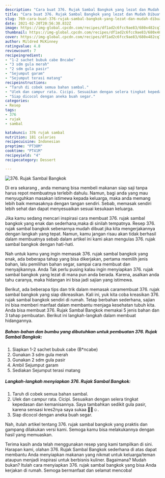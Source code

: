 ```yaml
---
description: "Cara buat 376. Rujak Sambal Bangkok yang lezat dan Mudah Dibuat"
title: "Cara buat 376. Rujak Sambal Bangkok yang lezat dan Mudah Dibuat"
slug: 769-cara-buat-376-rujak-sambal-bangkok-yang-lezat-dan-mudah-dibuat
date: 2021-02-20T20:56:30.832Z
image: https://img-global.cpcdn.com/recipes/df1ad2c6fcc9ae83/680x482cq70/376-rujak-sambal-bangkok-foto-resep-utama.jpg
thumbnail: https://img-global.cpcdn.com/recipes/df1ad2c6fcc9ae83/680x482cq70/376-rujak-sambal-bangkok-foto-resep-utama.jpg
cover: https://img-global.cpcdn.com/recipes/df1ad2c6fcc9ae83/680x482cq70/376-rujak-sambal-bangkok-foto-resep-utama.jpg
author: Mildred McKinney
ratingvalue: 4.8
reviewcount: 7
recipeingredient:
- "1-2 sachet bubuk cabe Bncabe"
- "3 sdm gula merah"
- "2 sdm gula pasir"
- "Sejumput garam"
- "Sejumput terasi matang"
recipeinstructions:
- "Taruh di cobek semua bahan sambal."
- "Ulek dan campur rata. Cicipi. Sesuaikan dengan selera tingkat kepedasan dan kemanisannya. Saya tambahkan sedikit gula pasir, karena sensasi kres2nya saya sukaa 👍🏻☺️."
- "Siap dicocol dengan aneka buah segar."
categories:
- Resep
tags:
- 376
- rujak
- sambal

katakunci: 376 rujak sambal 
nutrition: 181 calories
recipecuisine: Indonesian
preptime: "PT38M"
cooktime: "PT41M"
recipeyield: "4"
recipecategory: Dessert

---
```



![376. Rujak Sambal Bangkok](https://img-global.cpcdn.com/recipes/df1ad2c6fcc9ae83/680x482cq70/376-rujak-sambal-bangkok-foto-resep-utama.jpg)

Di era  sekarang , anda memang bisa membeli makanan siap saji tanpa harus repot membuatnya terlebih dahulu. Namun, bagi anda yang mau menyuguhkan masakan istimewa kepada keluarga, maka anda memang lebih baik memasaknya dengan tangan sendiri. Sebab, memasak sendiri lebih sehat dan dapat menyesuaikan sesuai kesukaan keluarga.

Jika kamu sedang mencari inspirasi cara membuat 376. rujak sambal bangkok yang enak dan sederhana,maka di sinilah tempatnya. Resep 376. rujak sambal bangkok  sebenarnya mudah dibuat jika kita mengerjakannya dengan langkah yang tepat. Namun, kamu jangan risau akan tidak berhasil dalam membuatnya 
sebab dalam artikel ini kami akan mengulas 376. rujak sambal bangkok dengan hati-hati.  



Nah untuk kamu yang ingin memasak 376. rujak sambal bangkok yang enak, ada beberapa tahap yang bisa dikerjakan, pertama memilih jenis bahan, lalu pemilihan bahan segar, sampai cara membuat dan menyajikannya. Anda Tak perlu pusing kalau ingin menyiapkan 376. rujak sambal bangkok yang lezat di mana pun anda berada. Karena, asalkan anda  tahu caranya, maka hidangan ini bisa jadi sajian yang istimewa.

Berikut, ada beberapa tips dan trik dalam memasak caramembuat 376. rujak sambal bangkok yang siap dikreasikan. Kali ini, yuk kita coba kreasikan 376. rujak sambal bangkok sendiri di rumah. Tetap berbahan sederhana, sajian ini bisa memberi manfaat dalam membantu menjaga kesehatan tubuh kita. Anda bisa membuat 376. Rujak Sambal Bangkok memakai 5 jenis bahan dan 3 tahap pembuatan. Berikut ini langkah-langkah dalam membuat hidangannya.

<!--inarticleads1-->

##### Bahan-bahan dan bumbu yang dibutuhkan untuk pembuatan 376. Rujak Sambal Bangkok:

1. Siapkan 1-2 sachet bubuk cabe (B*ncabe)
1. Gunakan 3 sdm gula merah
1. Gunakan 2 sdm gula pasir
1. Ambil Sejumput garam
1. Sediakan Sejumput terasi matang




<!--inarticleads2-->

##### Langkah-langkah menyiapkan 376. Rujak Sambal Bangkok:

1. Taruh di cobek semua bahan sambal.
1. Ulek dan campur rata. Cicipi. Sesuaikan dengan selera tingkat kepedasan dan kemanisannya. Saya tambahkan sedikit gula pasir, karena sensasi kres2nya saya sukaa 👍🏻☺️.
1. Siap dicocol dengan aneka buah segar.




Nah, itulah artikel tentang  376. rujak sambal bangkok  yang praktis dan gampang dilakukan versi kami. Semoga kamu bisa melakukannya dengan hasil yang memuaskan. 

Terima kasih anda telah menggunakan resep yang kami tampilkan di sini. Harapan kami, olahan  376. Rujak Sambal Bangkok sederhana di atas dapat membantu Anda menyiapkan makanan yang nikmat untuk keluarga/teman ataupun menjadi inspirasi untuk berbisnis kuliner. Bagaimana? Mudah bukan? Itulah cara menyiapkan 376. rujak sambal bangkok yang bisa Anda kerjakan di rumah. Semoga bermanfaat dan selamat mencoba!

